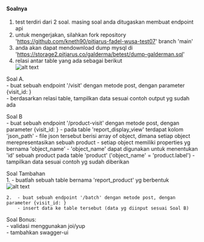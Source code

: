 
<h4>Soalnya</h4>

1. test terdiri dari 2 soal. masing soal anda ditugaskan membuat endpoint api  
2. untuk mengerjakan, silahkan fork repository 'https://github.com/kneth90/pitjarus-fadel-wusa-test07' branch 'main'  
3. anda akan dapat mendownload dump mysql di 'https://storage2.pitjarus.co/galderma/betest/dump-galderman.sql'  
4. relasi antar table yang ada sebagai berikut  
![alt text](https://storage2.pitjarus.co/galderma/betest/relasi-table.png "Relasi Table")  

Soal A.  
    - buat sebuah endpoint '/visit' dengan metode post, dengan parameter {visit_id: }  
    - berdasarkan relasi table, tampilkan data sesuai contoh output yg sudah ada  

Soal B  
    - buat sebuah endpoint '/product-visit' dengan metode post, dengan parameter {visit_id: }
    - pada table 'report_display_view' terdapat kolom 'json_path'
    - file json tersebut berisi array of object, dimana setiap object merepresentasikan sebuah product
    - setiap object memiliki properties yg bernama 'object_name'
    - 'object_name' dapat digunakan untuk menentukan 'id' sebuah product pada table 'product' ('object_name' = 'product.label')
    - tampilkan data sesuai contoh yg sudah diberikan

Soal Tambahan  
    1. - buatlah sebuah table bernama 'report_product' yg berbentuk  
    ![alt text](https://storage2.pitjarus.co/galderma/betest/table%20report_product.png "Report Product")  

    2.  - buat sebuah endpoint '/batch' dengan metode post, dengan parameter {visit_id: }  
        - insert data ke table tersebut (data yg diinput sesuai Soal B)  


Soal Bonus:  
    - validasi menggunakan joi/yup  
    - tambahkan swagger-ui  
        
